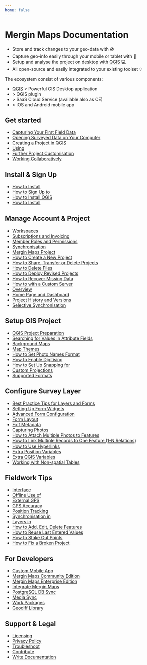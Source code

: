 ```yaml
---
home: false
---
```



# Mergin Maps Documentation

- Store and track changes to your geo-data with <MainPlatformNameLink /> :cd:
- Capture geo-info easily through your mobile or tablet with <MobileAppName /> :iphone:
- Setup and analyse the project on desktop with [QGIS](https://qgis.org/) :computer:
- All open-source and easily integrated to your existing toolset :bulb:

<CommunityJoin />

The ecosystem consist of various components:
 - [QGIS](https://qgis.org/) > Powerful GIS Desktop application 
 - [<QGISPluginName />](https://plugins.qgis.org/plugins/Mergin/) > QGIS plugin
 - <AppDomainNameLink desc="Mergin Maps Server" /> > SaaS Cloud Service (available also as <MainPlatformName /> CE)
 - <MainDomainNameLink desc="Mergin Maps mobile app" /> > iOS and Android mobile app
 
## Get started 

<AppDownload />

- [Capturing Your First Field Data](./tutorials/capturing-first-data/index.md)
- [Opening Surveyed Data on Your Computer](./tutorials/opening-surveyed-data-on-your-computer/index.md)
- [Creating a Project in QGIS](./tutorials/creating-a-project-in-qgis/index.md)
- [Using <MobileAppName />](./tutorials/mobile/index.md)
- [Further Project Customisation](./tutorials/further-project-customisation/index.md)
- [Working Collaboratively](./tutorials/working-collaboratively/index.md)

## Install & Sign Up
- [How to Install <MobileAppName />](./setup/install-input/)
- [How to Sign Up to <MainPlatformName />](./setup/sign-up-to-mergin-maps/)
- [How to Install QGIS](./setup/install-qgis/)
- [How to Install <QGISPluginName /> ](./setup/install-mergin-maps-plugin-for-qgis/)

## Manage Account & Project
- [Workspaces](./manage/workspaces/)
- [Subscriptions and Invoicing](./manage/subscriptions/)
- [Member Roles and Permissions](./manage/permissions/)
- [Synchronisation](./manage/synchronisation/)
- [Mergin Maps Project](./manage/project/)
- [How to Create a New Project](./manage/create-project/)
- [How to Share, Transfer or Delete Projects](./manage/project-advanced/)
- [How to Delete Files](./manage/delete-files)
- [How to Deploy Revised Projects](./manage/deploy-new-project/)
- [How to Recover Missing Data](./manage/missing-data/)
- [How to <MainPlatformName /> with a Custom Server](./manage/plugin-multi-server-use/)
- [<QGISPluginName /> Overview](./manage/plugin/)
- [Home Page and Dashboard](./manage/dashboard/)
- [Project History and Versions](./manage/project-details/)
- [Selective Synchronisation](./manage/selective_sync/)

## Setup GIS Project
- [QGIS Project Preparation](./gis/features/)
- [Searching for Values in Attribute Fields](./gis/search_data/)
- [Background Maps](./gis/settingup_background_map/)
- [Map Themes](./gis/setup_themes/)
- [How to Set Photo Names Format](./gis/photo-names/)
- [How to Enable Digitising](./gis/enable_digitising/)
- [How to Set Up Snapping for <MobileAppName />](./gis/snapping/)
- [Custom Projections](./gis/proj/)
- [Supported Formats](./gis/supported_formats/)

## Configure Survey Layer
- [Best Practice Tips for Layers and Forms](./layer/best-practice/)
- [Setting Up Form Widgets](./layer/settingup_forms/)
- [Advanced Form Configuration](./layer/settingup_forms_settings/)
- [Form Layout](./layer/settingup_forms_settings/)
- [Exif Metadata](./layer/exif_metadata/)
- [Capturing Photos](./layer/settingup_forms_photo/)
- [How to Attach Multiple Photos to Features](./layer/attach-multiple-photos-to-features/)
- [How to Link Multiple Records to One Feature (1-N Relations)](./layer/one-to-n-relations/)
- [How to Use Hyperlinks](./layer/external-link/)
- [Extra Position Variables](./layer/position_variables/)
- [Extra QGIS Variables](./layer/plugin-variables/)
- [Working with Non-spatial Tables](./layer/working_with_nonspatial_data/)

## Fieldwork Tips
- [<MobileAppName /> Interface](./field/input_ui/)
- [Offline Use of <MobileAppName />](./field/external_gps/)
- [External GPS](./field/external_gps/)
- [GPS Accuracy](./field/gps_accuracy/)
- [Position Tracking](./field/tracking/)
- [Synchronisation in <MobileAppName />](./field/autosync/)
- [Layers in <MobileAppName />](./field/layers/)
- [How to Add, Edit, Delete Features](./field/input_features/)
- [How to Reuse Last Entered Values](./field/reuse-last-values/)
- [How to Stake Out Points](./field/stake-out/)
- [How to Fix a Broken Project](./field/broken-project/)

## For Developers
- [Custom Mobile App](./dev/customapp/)
- [Mergin Maps Community Edition](./dev/mergince/)
- [Mergin Maps Enterprise Edition](./dev/merginmaps-ee/)
- [Integrate Mergin Maps](./dev/integration/)
- [PostgreSQL DB Sync](./dev/dbsync/)
- [Media Sync](./dev/media-sync/)
- [Work Packages](./dev/work-packages/)
- [Geodiff Library](./dev/geodiff/)

## Support & Legal
- [Licensing](./misc/licensing/)
- [Privacy Policy](./misc/privacy/)
- [Troubleshoot](./misc/troubleshoot/)
- [Contribute](./misc/contribute/)
- [Write Documentation](./misc/write-docs/index.md)

